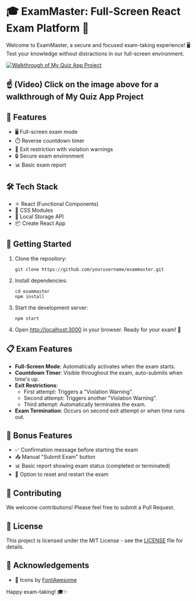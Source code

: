 # 🎓 ExamMaster: Full-Screen React Exam Platform 🚀

Welcome to ExamMaster, a secure and focused exam-taking experience! 🖥️ Test your knowledge without distractions in our full-screen environment.

[![Walkthrough of My Quiz App Project](https://img.youtube.com/vi/K1LpFdv5gGY/0.jpg)](https://www.youtube.com/watch?v=K1LpFdv5gGY)

## ☝️ (Video) Click on the image above for a walkthrough of My Quiz App Project 

## 🌟 Features

- 🖥️ Full-screen exam mode
- ⏱️ Reverse countdown timer
- 🚫 Exit restriction with violation warnings
- 🔒 Secure exam environment
- 📊 Basic exam report

## 🛠️ Tech Stack

- ⚛️ React (Functional Components)
- 🎨 CSS Modules
- 💾 Local Storage API
- 📦 Create React App

## 🚀 Getting Started

1. Clone the repository:

   ```
   git clone https://github.com/yourusername/exammaster.git
   ```

2. Install dependencies:

   ```
   cd exammaster
   npm install
   ```

3. Start the development server:

   ```
   npm start
   ```

4. Open [http://localhost:3000](http://localhost:3000) in your browser. Ready for your exam! 📝

## 📋 Exam Features

- **Full-Screen Mode**: Automatically activates when the exam starts.
- **Countdown Timer**: Visible throughout the exam, auto-submits when time's up.
- **Exit Restrictions**:
  - First attempt: Triggers a "Violation Warning".
  - Second attempt: Triggers another "Violation Warning".
  - Third attempt: Automatically terminates the exam.
- **Exam Termination**: Occurs on second exit attempt or when time runs out.

## 🌟 Bonus Features

- ✅ Confirmation message before starting the exam
- 📤 Manual "Submit Exam" button
- 📊 Basic report showing exam status (completed or terminated)
- 🔄 Option to reset and restart the exam

## 🤝 Contributing

We welcome contributions! Please feel free to submit a Pull Request.

## 📜 License

This project is licensed under the MIT License - see the [LICENSE](LICENSE) file for details.

## 🙏 Acknowledgements

- 🎨 Icons by [FontAwesome](https://fontawesome.com)

Happy exam-taking! 🎓✨
